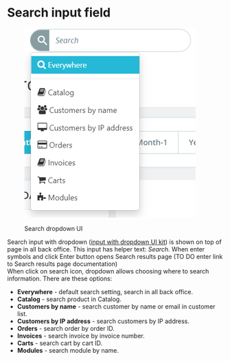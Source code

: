 # Search input field

<figure><img src="../../../../.gitbook/assets/image (14) (1).png" alt=""><figcaption><p>Search dropdown UI</p></figcaption></figure>

Search input with dropdown ([input with dropdown UI kit](https://build.prestashop.com/prestashop-ui-kit/?path=/story/forms--input-with-dropdown)) is shown on top of page in all back office. This input has helper text: _Search._ When enter symbols and click Enter button opens Search results page (TO DO enter link to Search results page documentation) \
When click on search icon, dropdown allows choosing where to search information. There are these options:

* **Everywhere** - default search setting, search in all back office.
* **Catalog** - search product in Catalog.
* **Customers by name** - search customer by name or email in customer list.
* **Customers by IP address** - search customers by IP address.
* **Orders** - search order by order ID.
* **Invoices** - search invoice by invoice number.
* **Carts** - search cart by cart ID.
* **Modules** - search module by name.

&#x20;
